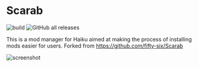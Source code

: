 # Scarab
![build](https://github.com/Schyvun/Haiku-Scarab/actions/workflows/dotnet.yml/badge.svg)
![GitHub all releases](https://img.shields.io/github/downloads/Schyvun/Haiku-Scarab/total)

This is a mod manager for Haiku aimed at making the process of installing mods easier for users. Forked from https://github.com/fifty-six/Scarab

![screenshot](https://imgur.com/a/K0TPEmW)

